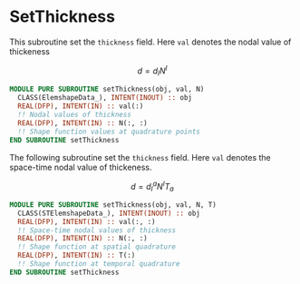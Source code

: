 # SetThickness

This subroutine set the `thickness` field. Here `val` denotes the nodal value of thickeness

$$
d = d_{I} N^{I}
$$

```fortran
MODULE PURE SUBROUTINE setThickness(obj, val, N)
  CLASS(ElemshapeData_), INTENT(INOUT) :: obj
  REAL(DFP), INTENT(IN) :: val(:)
  !! Nodal values of thickness
  REAL(DFP), INTENT(IN) :: N(:, :)
  !! Shape function values at quadrature points
END SUBROUTINE setThickness
```

The following subroutine set the `thickness` field. Here `val` denotes the space-time nodal value of thickeness.

$$
d = d_{I}^{a} N^{I} T_{a}
$$

```fortran
MODULE PURE SUBROUTINE setThickness(obj, val, N, T)
  CLASS(STElemshapeData_), INTENT(INOUT) :: obj
  REAL(DFP), INTENT(IN) :: val(:, :)
  !! Space-time nodal values of thickness
  REAL(DFP), INTENT(IN) :: N(:, :)
  !! Shape function at spatial quadrature
  REAL(DFP), INTENT(IN) :: T(:)
  !! Shape function at temporal quadrature
END SUBROUTINE setThickness
```
